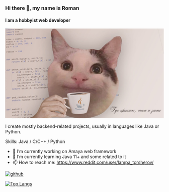 ### Hi there 👋, my name is Roman
#### I am a hobbyist web developer
![I am a hobbyist web developer](https://github.com/romanqed/romanqed/raw/main/banner.jpg)

I create mostly backend-related projects, usually in languages like Java or Python.

Skills: Java / C/C++ / Python

- 🔭 I’m currently working on Amaya web framework 
- 🌱 I’m currently learning Java 11+ and some related to it 
- 📫 How to reach me: https://www.reddit.com/user/lampa_torsherov/


[<img src='https://cdn.jsdelivr.net/npm/simple-icons@3.0.1/icons/github.svg' alt='github' height='40'>](https://github.com/RomanQed)  

[![Top Langs](https://github-readme-stats.vercel.app/api/top-langs/?username=RomanQed)](https://github.com/anuraghazra/github-readme-stats)

